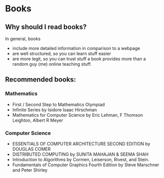# Books
## Why should I read books?
In general, books
- include more detailed information in comparison to a webpage
- are well structured, so you can learn stuff easier
- are more legit, so you can trust stuff a book provides more than a random guy (me) online teaching stuff.

## Recommended books:
### Mathematics
- First / Second Step to Mathematics Olympiad
- Infinite Series by Isidore Isaac Hirschman
- Mathematics for Computer Science by Eric Lehman, F Thomson Leighton, Albert R Meyer

### Computer Science
- ESSENTIALS OF COMPUTER ARCHITECTURE SECOND EDITION by DOUGLAS COMER
- DISTRIBUTED COMPUTING by SUNITA MAHAJAN & SEEMA SHAH
- Introduction to Algorithms by Cormen, Leiserson, Rivest, and Stein.
- Fundamentals of Computer Graphics Fourth Edition by Steve Marschner and Peter Shirley
